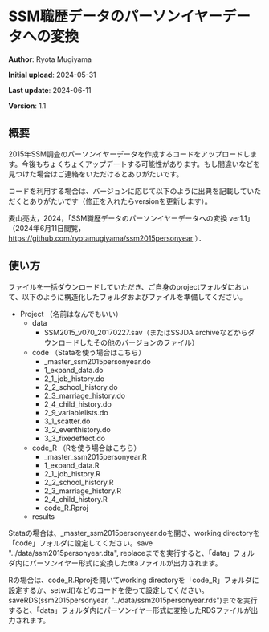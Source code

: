 # SSM職歴データのパーソンイヤーデータへの変換

**Author**: Ryota Mugiyama

**Initial upload**: 2024-05-31

**Last update**: 2024-06-11

**Version**: 1.1

## 概要
2015年SSM調査のパーソンイヤーデータを作成するコードをアップロードします。今後もちょくちょくアップデートする可能性があります。もし間違いなどを見つけた場合はご連絡をいただけるとありがたいです。

コードを利用する場合は、バージョンに応じて以下のように出典を記載していただくとありがたいです（修正を入れたらversionを更新します）。

麦山亮太，2024，「SSM職歴データのパーソンイヤーデータへの変換 ver1.1」（2024年6月11日閲覧，https://github.com/ryotamugiyama/ssm2015personyear ）．

## 使い方

ファイルを一括ダウンロードしていただき、ご自身のprojectフォルダにおいて、以下のように構造化したフォルダおよびファイルを準備してください。

* Project （名前はなんでもいい）
    * data
        * SSM2015_v070_20170227.sav（またはSSJDA archiveなどからダウンロードしたその他のバージョンのファイル）
    * code （Stataを使う場合はこちら）
        * _master_ssm2015personyear.do
        * 1_expand_data.do
        * 2_1_job_history.do
        * 2_2_school_history.do
        * 2_3_marriage_history.do
        * 2_4_child_history.do
        * 2_9_variablelists.do
        * 3_1_scatter.do
        * 3_2_eventhistory.do
        * 3_3_fixedeffect.do
    * code_R （Rを使う場合はこちら）
        * _master_ssm2015personyear.R
        * 1_expand_data.R
        * 2_1_job_history.R
        * 2_2_school_history.R
        * 2_3_marriage_history.R
        * 2_4_child_history.R
        * code_R.Rproj
    * results
 
Stataの場合は、_master_ssm2015personyear.doを開き、working directoryを「code」フォルダに設定してください。save "../data/ssm2015personyear.dta", replaceまでを実行すると、「data」フォルダ内にパーソンイヤー形式に変換したdtaファイルが出力されます。

Rの場合は、code_R.Rprojを開いてworking directoryを「code_R」フォルダに設定するか、setwd()などのコードを使って設定してください。saveRDS(ssm2015personyear, "../data/ssm2015personyear.rds")までを実行すると、「data」フォルダ内にパーソンイヤー形式に変換したRDSファイルが出力されます。


